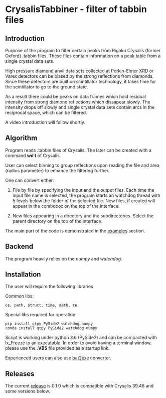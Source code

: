 # CrysalisTabbiner - filter of tabbin files
## Introduction
Purpose of the program to filter certain peaks from Rigaku Crysalis (former Oxford) .tabbin files.
These files contain information on a peak table from a single crystal data sets.

High pressure diamond anvil data sets collected at Perkin-Elmer XRD or Varex detectors 
can be biased by the strong reflections from diamonds. Since these detectors are built on scintillator technology, 
it takes time for the scintillator to go to the ground state.
 
As a result there could be peaks on data frames which hold residual intensity from strong diamond reflections which dissapear slowly.
The intensity drops off slowly and single crystal data sets contain arcs in the reciprocal space, which can be filtered.

A video introduction will follow shortly.

## Algorithm
Program reads .tabbin files of Crysalis.
The later can be created with a command __wd t__ of Crysalis. 

User can select binning to group reflections upon reading the file and area (radius parameter) to enhance the filtering further.

One can convert either:
1. File by file by specifying the input and the output files. 
Each time the input file name is selected, the program starts an watchdog thread with 5 levels below the folder of the selected file.
New files, if created will appear in the combobox on the top of the interface. 

2. New files appearing in a directory and the subdirectories. Select the parent directory on the top of the interface.

The main part of the code is demonstrated in the [examples](CrysalisLibraryExamples/) section.

## Backend
The program heavily relies on the _numpy_ and _watchdog_.

## Installation
The user will require the following libraries

Common libs:
    
    os, path, struct, time, math, re

Special libs required for operation:

    pip install qtpy PySide2 watchdog numpy
    conda install qtpy PySide2 watchdog numpy

Script is working under python 3.6 (PySide2) and can be compacted with lx_Freeze to an executable.
In order to avoid having a terminal window, please use the __.VBS__ file provided as a startup link.

Experienced users can also use [bat2exe]( http://www.f2ko.de/de/b2e.php ) converter.

## Releases
The current [release](releases/) is 0.1.0 which is compatible with Crysalis 39.46 and some versions below.
